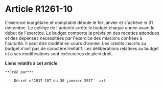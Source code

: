 # Article R1261-10

L'exercice budgétaire et comptable débute le 1er janvier et s'achève le 31 décembre. Le collège de l'autorité arrête le
budget chaque année avant le début de l'exercice. Le budget comporte la prévision des recettes attendues et des dépenses
nécessitées par l'exercice des missions confiées à l'autorité. Il peut être modifié en cours d'année. Les crédits inscrits au
budget n'ont pas de caractère limitatif. Les délibérations relatives au budget et à ses modifications sont exécutoires de
plein droit.

**Liens relatifs à cet article**

	**Créé par**:

	  - Décret n°2017-107 du 30 janvier 2017 - art.
